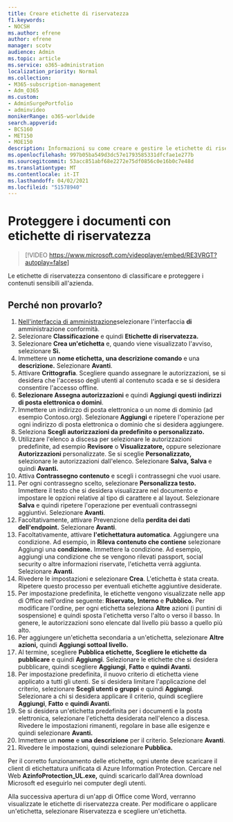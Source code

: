 ```yaml
---
title: Creare etichette di riservatezza
f1.keywords:
- NOCSH
ms.author: efrene
author: efrene
manager: scotv
audience: Admin
ms.topic: article
ms.service: o365-administration
localization_priority: Normal
ms.collection:
- M365-subscription-management
- Adm_O365
ms.custom:
- AdminSurgePortfolio
- adminvideo
monikerRange: o365-worldwide
search.appverid:
- BCS160
- MET150
- MOE150
description: Informazioni su come creare e gestire le etichette di riservatezza.
ms.openlocfilehash: 997b05ba549d3dc57e1793585331dfcfae1e277b
ms.sourcegitcommit: 53acc851abf68e2272e75df0856c0e16b0c7e48d
ms.translationtype: MT
ms.contentlocale: it-IT
ms.lasthandoff: 04/02/2021
ms.locfileid: "51578940"
---
```

# <a name="protect-documents-with-sensitivity-labels"></a>Proteggere i documenti con etichette di riservatezza

> [!VIDEO https://www.microsoft.com/videoplayer/embed/RE3VRGT?autoplay=false]

Le etichette di riservatezza consentono di classificare e proteggere i contenuti sensibili all'azienda.

## <a name="try-it"></a>Perché non provarlo?

1. [Nell'interfaccia di amministrazione](https://admin.microsoft.com)selezionare l'interfaccia **di** amministrazione conformità.
1. Selezionare **Classificazione** e quindi **Etichette di riservatezza.**
1. Selezionare **Crea un'etichetta** e, quando viene visualizzato l'avviso, selezionare **Sì.**
1. Immettere un **nome etichetta,** **una descrizione comando** e una **descrizione.** Selezionare **Avanti**.
1. Attivare **Crittografia**. Scegliere quando assegnare le autorizzazioni, se si desidera che l'accesso degli utenti al contenuto scada e se si desidera consentire l'accesso offline.
1. **Selezionare Assegna autorizzazioni** e quindi **Aggiungi questi indirizzi di posta elettronica o domini**.
1. Immettere un indirizzo di posta elettronica o un nome di dominio (ad esempio Contoso.org).  Selezionare **Aggiungi** e ripetere l'operazione per ogni indirizzo di posta elettronica o dominio che si desidera aggiungere.
1. Seleziona **Scegli autorizzazioni da predefinito o personalizzato.**
1. Utilizzare l'elenco a discesa per selezionare le autorizzazioni predefinite, ad esempio **Revisore** o **Visualizzatore,** oppure selezionare **Autorizzazioni** personalizzate. Se si sceglie **Personalizzato,** selezionare le autorizzazioni dall'elenco. Selezionare **Salva,** **Salva** e quindi **Avanti.**
1. Attiva **Contrassegno contenuto** e scegli i contrassegni che vuoi usare.
1. Per ogni contrassegno scelto, selezionare **Personalizza testo.** Immettere il testo che si desidera visualizzare nel documento e impostare le opzioni relative al tipo di carattere e al layout. Selezionare **Salva** e quindi ripetere l'operazione per eventuali contrassegni aggiuntivi. Selezionare **Avanti**.
1. Facoltativamente, attivare Prevenzione della **perdita dei dati dell'endpoint.** Selezionare **Avanti**.
1. Facoltativamente, attivare **l'etichettatura automatica**. Aggiungere una condizione. Ad esempio, in **Rileva contenuto che contiene** selezionare Aggiungi una **condizione.** Immettere la condizione. Ad esempio, aggiungi una condizione che se vengono rilevati passport, social security o altre informazioni riservate, l'etichetta verrà aggiunta. Selezionare **Avanti**.
1. Rivedere le impostazioni e selezionare **Crea**. L'etichetta è stata creata. Ripetere questo processo per eventuali etichette aggiuntive desiderate.
1. Per impostazione predefinita, le etichette vengono visualizzate nelle app di Office nell'ordine seguente: **Riservato,** **Interno** e **Pubblico.** Per modificare l'ordine, per ogni etichetta seleziona **Altre** azioni (i puntini di sospensione) e quindi sposta l'etichetta verso l'alto o verso il basso. In genere, le autorizzazioni sono elencate dal livello più basso a quello più alto.
1. Per aggiungere un'etichetta secondaria a un'etichetta, selezionare **Altre azioni,** quindi **Aggiungi sottoal livello.**
1. Al termine, scegliere **Pubblica etichette,** **Scegliere le etichette da pubblicare** e quindi **Aggiungi**. Selezionare le etichette che si desidera pubblicare, quindi scegliere **Aggiungi**, **Fatto** e **quindi Avanti**.
1. Per impostazione predefinita, il nuovo criterio di etichetta viene applicato a tutti gli utenti. Se si desidera limitare l'applicazione del criterio, selezionare **Scegli utenti o gruppi** e quindi **Aggiungi**. Selezionare a chi si desidera applicare il criterio, quindi scegliere **Aggiungi**, **Fatto** e **quindi Avanti**.
1. Se si desidera un'etichetta predefinita per i documenti e la posta elettronica, selezionare l'etichetta desiderata nell'elenco a discesa. Rivedere le impostazioni rimanenti, regolare in base alle esigenze e quindi selezionare **Avanti.**
1. Immettere un **nome** e **una descrizione** per il criterio. Selezionare **Avanti**.
1. Rivedere le impostazioni, quindi selezionare **Pubblica.**

Per il corretto funzionamento delle etichette, ogni utente deve scaricare il client di etichettatura unificata di Azure Information Protection. Cercare nel Web **AzinfoProtection_UL.exe,** quindi scaricarlo dall'Area download Microsoft ed eseguirlo nei computer degli utenti.

Alla successiva apertura di un'app di Office come Word, verranno visualizzate le etichette di riservatezza create. Per modificare o applicare un'etichetta, selezionare Riservatezza e scegliere un'etichetta.

